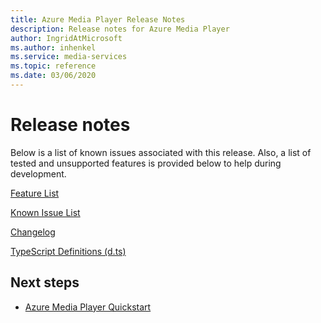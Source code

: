 ```yaml
---
title: Azure Media Player Release Notes
description: Release notes for Azure Media Player
author: IngridAtMicrosoft
ms.author: inhenkel
ms.service: media-services
ms.topic: reference
ms.date: 03/06/2020
---
```

# Release notes

Below is a list of known issues associated with this release.  Also, a list of tested and unsupported features is provided below to help during development.

[Feature List](azure-media-player-feature-list.md)

[Known Issue List](azure-media-player-known-issues.md)

[Changelog](azure-media-player-changelog.md "Changelog")

<!-- Typescript definitions were moved to the samples repository.>-->
[TypeScript Definitions (d.ts)](https://github.com/Azure-Samples/azure-media-player-samples "TypeScript Definitions" )

## Next steps

- [Azure Media Player Quickstart](azure-media-player-quickstart.md)